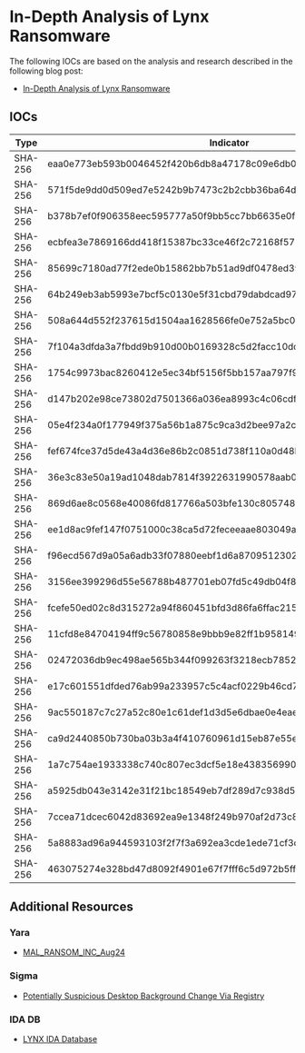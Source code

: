 # In-Depth Analysis of Lynx Ransomware

The following IOCs are based on the analysis and research described in the following blog post:

- [In-Depth Analysis of Lynx Ransomware](https://www.nextron-systems.com/2024/10/11/in-depth-analysis-of-lynx-ransomware/)

## IOCs
| Type | Indicator | Family|
| ---- | ---- |  ---- |
| SHA-256 | eaa0e773eb593b0046452f420b6db8a47178c09e6db0fa68f6a2d42c3f48e3bc | LYNX Ransomware |
| SHA-256 | 571f5de9dd0d509ed7e5242b9b7473c2b2cbb36ba64d38b32122a0a337d6cf8b | LYNX Ransomware |
| SHA-256 | b378b7ef0f906358eec595777a50f9bb5cc7bb6635e0f031d65b818a26bdc4ee | LYNX Ransomware |
| SHA-256 | ecbfea3e7869166dd418f15387bc33ce46f2c72168f571071916b5054d7f6e49 | LYNX Ransomware |
| SHA-256 | 85699c7180ad77f2ede0b15862bb7b51ad9df0478ed394866ac7fa9362bf5683 | LYNX Ransomware |
| SHA-256 | 64b249eb3ab5993e7bcf5c0130e5f31cbd79dabdcad97268042780726e68533f | INC Ransomware |
| SHA-256 | 508a644d552f237615d1504aa1628566fe0e752a5bc0c882fa72b3155c322cef | INC Ransomware |
| SHA-256 | 7f104a3dfda3a7fbdd9b910d00b0169328c5d2facc10dc17b4378612ffa82d51 | INC Ransomware |
| SHA-256 | 1754c9973bac8260412e5ec34bf5156f5bb157aa797f95ff4fc905439b74357a | INC Ransomware |
| SHA-256 | d147b202e98ce73802d7501366a036ea8993c4c06cdfc6921899efdd22d159c6 | INC Ransomware |
| SHA-256 | 05e4f234a0f177949f375a56b1a875c9ca3d2bee97a2cb73fc2708914416c5a9 | INC Ransomware |
| SHA-256 | fef674fce37d5de43a4d36e86b2c0851d738f110a0d48bae4b2dab4c6a2c373e | INC Ransomware |
| SHA-256 | 36e3c83e50a19ad1048dab7814f3922631990578aab0790401bc67dbcc90a72e | INC Ransomware |
| SHA-256 | 869d6ae8c0568e40086fd817766a503bfe130c805748e7880704985890aca947 | INC Ransomware |
| SHA-256 | ee1d8ac9fef147f0751000c38ca5d72feceeaae803049a2cd49dcce15223b720 | INC Ransomware |
| SHA-256 | f96ecd567d9a05a6adb33f07880eebf1d6a8709512302e363377065ca8f98f56 | INC Ransomware |
| SHA-256 | 3156ee399296d55e56788b487701eb07fd5c49db04f80f5ab3dc5c4e3c071be0 | INC Ransomware |
| SHA-256 | fcefe50ed02c8d315272a94f860451bfd3d86fa6ffac215e69dfa26a7a5deced | INC Ransomware |
| SHA-256 | 11cfd8e84704194ff9c56780858e9bbb9e82ff1b958149d74c43969d06ea10bd | INC Ransomware |
| SHA-256 | 02472036db9ec498ae565b344f099263f3218ecb785282150e8565d5cac92461 | INC Ransomware |
| SHA-256 | e17c601551dfded76ab99a233957c5c4acf0229b46cd7fc2175ead7fe1e3d261 | INC Ransomware |
| SHA-256 | 9ac550187c7c27a52c80e1c61def1d3d5e6dbae0e4eaeacf1a493908ffd3ec7d | INC Ransomware |
| SHA-256 | ca9d2440850b730ba03b3a4f410760961d15eb87e55ec502908d2546cd6f598c | INC Ransomware |
| SHA-256 | 1a7c754ae1933338c740c807ec3dcf5e18e438356990761fdc2e75a2685ebf4a | INC Ransomware |
| SHA-256 | a5925db043e3142e31f21bc18549eb7df289d7c938d56dffe3f5905af11ab97a | INC Ransomware |
| SHA-256 | 7ccea71dcec6042d83692ea9e1348f249b970af2d73c83af3f9d67c4434b2dd0 | INC Ransomware |
| SHA-256 | 5a8883ad96a944593103f2f7f3a692ea3cde1ede71cf3de6750eb7a044a61486 | INC Ransomware |
| SHA-256 | 463075274e328bd47d8092f4901e67f7fff6c5d972b5ffcf821d3c988797e8e3 | INC Ransomware |
## Additional Resources

### Yara

- [MAL_RANSOM_INC_Aug24](https://github.com/Neo23x0/signature-base/blob/master/yara/mal_inc_ransomware.yar)

### Sigma

- [Potentially Suspicious Desktop Background Change Via Registry](https://github.com/SigmaHQ/sigma/blob/master/rules/windows/registry/registry_set/registry_set_desktop_background_change.yml)

### IDA DB

- [LYNX IDA Database](./idadb/lynx.idb)

